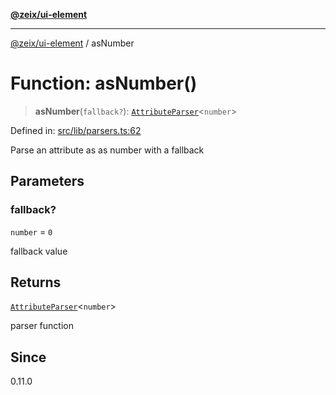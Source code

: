 [**@zeix/ui-element**](../README.md)

***

[@zeix/ui-element](../globals.md) / asNumber

# Function: asNumber()

> **asNumber**(`fallback?`): [`AttributeParser`](../type-aliases/AttributeParser.md)\<`number`\>

Defined in: [src/lib/parsers.ts:62](https://github.com/zeixcom/ui-element/blob/dca68975dbf6990768dc34ee0f32fba5091cee2d/src/lib/parsers.ts#L62)

Parse an attribute as as number with a fallback

## Parameters

### fallback?

`number` = `0`

fallback value

## Returns

[`AttributeParser`](../type-aliases/AttributeParser.md)\<`number`\>

parser function

## Since

0.11.0
